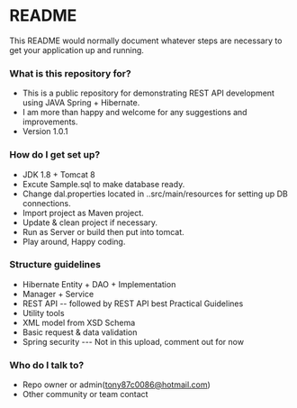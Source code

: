 # README #

This README would normally document whatever steps are necessary to get your application up and running.

### What is this repository for? ###

* This is a public repository for demonstrating REST API development using JAVA Spring + Hibernate.
* I am more than happy and welcome for any suggestions and improvements. 
* Version 1.0.1

### How do I get set up? ###

* JDK 1.8 + Tomcat 8
* Excute Sample.sql to make database ready.
* Change dal.properties located in ..src/main/resources for setting up DB connections. 
* Import project as Maven project.
* Update & clean project if necessary.
* Run as Server or build then put into tomcat.
* Play around, Happy coding.

### Structure guidelines ###

* Hibernate Entity + DAO + Implementation
* Manager + Service 
* REST API -- followed by REST API best Practical Guidelines
* Utility tools
* XML model from XSD Schema
* Basic request & data validation 
* Spring security --- Not in this upload, comment out for now 

### Who do I talk to? ###

* Repo owner or admin(tony87c0086@hotmail.com)
* Other community or team contact
